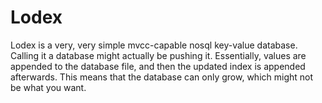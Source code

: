 Lodex
=====

Lodex is a very, very simple mvcc-capable nosql key-value database. Calling it
a database might actually be pushing it. Essentially, values are appended to
the database file, and then the updated index is appended afterwards. This
means that the database can only grow, which might not be what you want.



